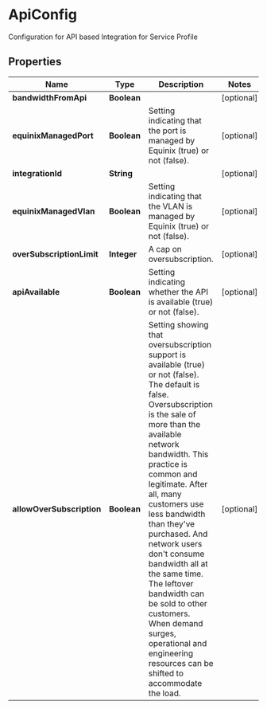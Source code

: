 

# ApiConfig

Configuration for API based Integration for Service Profile

## Properties

| Name | Type | Description | Notes |
|------------ | ------------- | ------------- | -------------|
|**bandwidthFromApi** | **Boolean** |  |  [optional] |
|**equinixManagedPort** | **Boolean** | Setting indicating that the port is managed by Equinix (true) or not (false). |  [optional] |
|**integrationId** | **String** |  |  [optional] |
|**equinixManagedVlan** | **Boolean** | Setting indicating that the VLAN is managed by Equinix (true) or not (false). |  [optional] |
|**overSubscriptionLimit** | **Integer** | A cap on oversubscription. |  [optional] |
|**apiAvailable** | **Boolean** | Setting indicating whether the API is available (true) or not (false). |  [optional] |
|**allowOverSubscription** | **Boolean** | Setting showing that oversubscription support is available (true) or not (false). The default is false. Oversubscription is the sale of more than the available network bandwidth. This practice is common and legitimate. After all, many customers use less bandwidth than they&#39;ve purchased. And network users don&#39;t consume bandwidth all at the same time. The leftover bandwidth can be sold to other customers. When demand surges, operational and engineering resources can be shifted to accommodate the load.  |  [optional] |



